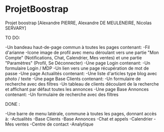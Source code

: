 # ProjetBoostrap
Projet boostrap [Alexandre PIERRE, Alexandre DE MEULENEIRE, Nicolas SERVARY]


TO DO:

-Un bandeau haut-de-page commun à toutes les pages contenant:
   -Fil d'arianne
   -Icone image de profil avec menu déroulant vers une partie "Mon Compte" (Notifications, Chat, Calendrier, Mes ventes)
    et une partie "Paramètres" (Profil, Se Déconnecter)
-Une page Login contenant:
   -Un formulaire Login / MDP
   -Un lien vers une page récupération de mot de passe
-Une page Actualités contenant:
   -Une liste d'articles type blog avec photo / texte
-Une page Base Clients contenant:
   -Un formulaire de recherche avec des filtres
   -Un tableau de clients découlant de la recherche et affichant par défaut toutes les annonces
-Une page Base Annonces contenant:
   -Un formulaire de recherche avec des filtres


DONE : 

-Une barre de menu latérale, commune à toutes les pages, donnant accès à:
   -Actualités
   -Base Clients
   -Base Annonces
   -Chat et appels
   -Calendrier
   -Mes ventes
   -Centre de contact
   -Analytique
